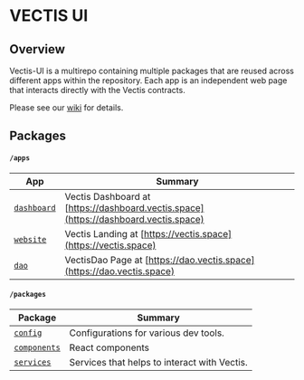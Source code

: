 # VECTIS UI

## Overview

Vectis-UI is a multirepo containing multiple packages that are reused across different apps within the repository. Each app is an independent web page that interacts directly with the Vectis contracts.

Please see our [wiki] for details.

## Packages

#### `/apps`

| App                   | Summary                                                          |
| --------------------- | ---------------------------------------------------------------- |
| [`dashboard`](./apps/dashboard) | Vectis Dashboard at [https://dashboard.vectis.space](https://dashboard.vectis.space) |
| [`website`](./apps/website) | Vectis Landing at [https://vectis.space](https://vectis.space) |
| [`dao`](./apps/dao) | VectisDao Page at [https://dao.vectis.space](https://dao.vectis.space) |

#### `/packages`

| Package                             | Summary                                                                                               |
| ----------------------------------- | ----------------------------------------------------------------------------------------------------- |
| [`config`](./packages/config)       | Configurations for various dev tools.                                                                 |                |
| [`components`](./packages/components) | React components|                                                                      |
| [`services`](./packages/services)         | Services that helps to interact with Vectis.                                                               |


[wiki]: https://github.com/nymlab/vectis/wiki